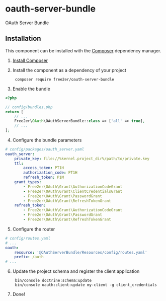 # oauth-server-bundle
OAuth Server Bundle

## Installation
This component can be installed with the [Composer](https://getcomposer.org/) dependency manager.

1. [Install Composer](https://getcomposer.org/doc/00-intro.md)

2. Install the component as a dependency of your project

        composer require free2er/oauth-server-bundle

3. Enable the bundle

```php
<?php

// config/bundles.php
return [
    // ...
    Free2er\OAuth\OAuthServerBundle::class => ['all' => true],
    // ...
];
```

4. Configure the bundle parameters

```yml
# config/packages/oauth_server.yaml
oauth_server:
    private_key: file://%kernel.project_dir%/path/to/private.key
    ttl:
        access_token: PT1H
        authorization_code: PT1H
        refresh_token: P1M
    grant_types:
        - Free2er\OAuth\Grant\AuthorizationCodeGrant
        - Free2er\OAuth\Grant\ClientCredentialsGrant
        - Free2er\OAuth\Grant\PasswordGrant
        - Free2er\OAuth\Grant\RefreshTokenGrant
    refresh_token:
        - Free2er\OAuth\Grant\AuthorizationCodeGrant
        - Free2er\OAuth\Grant\PasswordGrant
        - Free2er\OAuth\Grant\RefreshTokenGrant    
```

5. Configure the router

```yml
# config/routes.yaml
# ...
oauth:
    resource: '@OAuthServerBundle/Resources/config/routes.yaml'
    prefix: /auth
# ...
```

6. Update the project schema and register the client application

        bin/console doctrine:schema:update
        bin/console oauth:client:update my-client -g client_credentials

7. Done!

